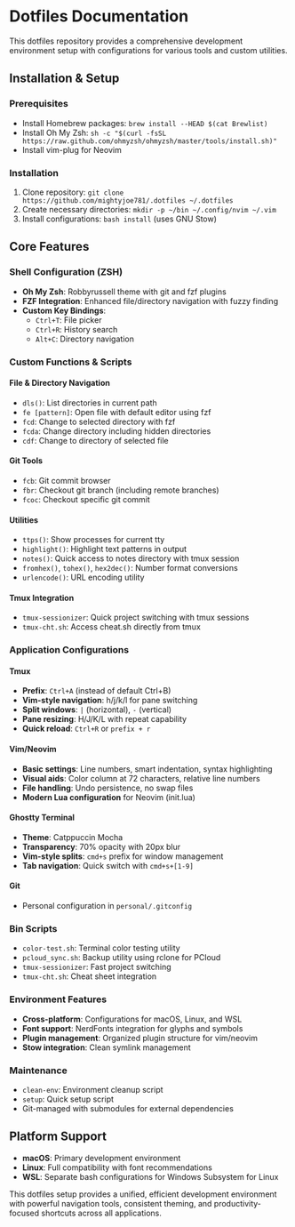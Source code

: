 # Dotfiles Documentation

This dotfiles repository provides a comprehensive development environment setup with configurations for various tools and custom utilities.

## Installation & Setup

### Prerequisites
- Install Homebrew packages: `brew install --HEAD $(cat Brewlist)`
- Install Oh My Zsh: `sh -c "$(curl -fsSL https://raw.github.com/ohmyzsh/ohmyzsh/master/tools/install.sh)"`
- Install vim-plug for Neovim

### Installation
1. Clone repository: `git clone https://github.com/mightyjoe781/.dotfiles ~/.dotfiles`
2. Create necessary directories: `mkdir -p ~/bin ~/.config/nvim ~/.vim`
3. Install configurations: `bash install` (uses GNU Stow)

## Core Features

### Shell Configuration (ZSH)
- **Oh My Zsh**: Robbyrussell theme with git and fzf plugins
- **FZF Integration**: Enhanced file/directory navigation with fuzzy finding
- **Custom Key Bindings**:
  - `Ctrl+T`: File picker
  - `Ctrl+R`: History search  
  - `Alt+C`: Directory navigation

### Custom Functions & Scripts

#### File & Directory Navigation
- `dls()`: List directories in current path
- `fe [pattern]`: Open file with default editor using fzf
- `fcd`: Change to selected directory with fzf
- `fcda`: Change directory including hidden directories
- `cdf`: Change to directory of selected file

#### Git Tools
- `fcb`: Git commit browser
- `fbr`: Checkout git branch (including remote branches)
- `fcoc`: Checkout specific git commit

#### Utilities
- `ttps()`: Show processes for current tty
- `highlight()`: Highlight text patterns in output
- `notes()`: Quick access to notes directory with tmux session
- `fromhex()`, `tohex()`, `hex2dec()`: Number format conversions
- `urlencode()`: URL encoding utility

#### Tmux Integration
- `tmux-sessionizer`: Quick project switching with tmux sessions
- `tmux-cht.sh`: Access cheat.sh directly from tmux

### Application Configurations

#### Tmux
- **Prefix**: `Ctrl+A` (instead of default Ctrl+B)
- **Vim-style navigation**: h/j/k/l for pane switching
- **Split windows**: `|` (horizontal), `-` (vertical)
- **Pane resizing**: H/J/K/L with repeat capability
- **Quick reload**: `Ctrl+R` or `prefix + r`

#### Vim/Neovim
- **Basic settings**: Line numbers, smart indentation, syntax highlighting
- **Visual aids**: Color column at 72 characters, relative line numbers
- **File handling**: Undo persistence, no swap files
- **Modern Lua configuration** for Neovim (init.lua)

#### Ghostty Terminal
- **Theme**: Catppuccin Mocha
- **Transparency**: 70% opacity with 20px blur
- **Vim-style splits**: `cmd+s` prefix for window management
- **Tab navigation**: Quick switch with `cmd+s+[1-9]`

#### Git
- Personal configuration in `personal/.gitconfig`

### Bin Scripts
- `color-test.sh`: Terminal color testing utility
- `pcloud_sync.sh`: Backup utility using rclone for PCloud
- `tmux-sessionizer`: Fast project switching
- `tmux-cht.sh`: Cheat sheet integration

### Environment Features
- **Cross-platform**: Configurations for macOS, Linux, and WSL
- **Font support**: NerdFonts integration for glyphs and symbols
- **Plugin management**: Organized plugin structure for vim/neovim
- **Stow integration**: Clean symlink management

### Maintenance
- `clean-env`: Environment cleanup script
- `setup`: Quick setup script
- Git-managed with submodules for external dependencies

## Platform Support
- **macOS**: Primary development environment
- **Linux**: Full compatibility with font recommendations
- **WSL**: Separate bash configurations for Windows Subsystem for Linux

This dotfiles setup provides a unified, efficient development environment with powerful navigation tools, consistent theming, and productivity-focused shortcuts across all applications.